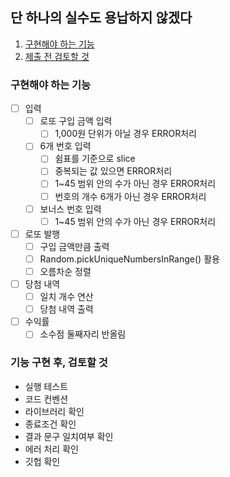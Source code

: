 ## 단 하나의 실수도 용납하지 않겠다

1. [구현해야 하는 기능](#구현해야-하는-기능)
2. [제출 전 검토할 것](#기능-구현-후-검토할-것)

### 구현해야 하는 기능

- [ ] 입력
  - [ ] 로또 구입 금액 입력
    - [ ] 1,000원 단위가 아닐 경우 ERROR처리
  - [ ] 6개 번호 입력
    - [ ] 쉼표를 기준으로 slice
    - [ ] 중복되는 값 있으면 ERROR처리
    - [ ] 1~45 범위 안의 수가 아닌 경우 ERROR처리
    - [ ] 번호의 개수 6개가 아닌 경우 ERROR처리
  - [ ] 보너스 번호 입력
    - [ ] 1~45 범위 안의 수가 아닌 경우 ERROR처리
- [ ] 로또 발행
  - [ ] 구입 금액만큼 출력
  - [ ] Random.pickUniqueNumbersInRange() 활용
  - [ ] 오름차순 정렬
- [ ] 당첨 내역
  - [ ] 일치 개수 연산
  - [ ] 당첨 내역 출력
- [ ] 수익률
  - [ ] 소수점 둘째자리 반올림

### 기능 구현 후, 검토할 것

- 실행 테스트
- 코드 컨벤션
- 라이브러리 확인
- 종료조건 확인
- 결과 문구 일치여부 확인
- 에러 처리 확인
- 깃헙 확인
